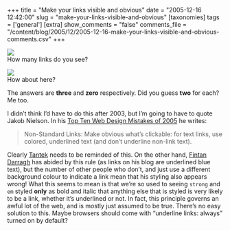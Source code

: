 +++
title = "Make your links visible and obvious"
date = "2005-12-16 12:42:00"
slug = "make-your-links-visible-and-obvious"
[taxonomies]
tags = ['general']
[extra]
show_comments = "false"
comments_file = "/content/blog/2005/12/2005-12-16-make-your-links-visible-and-obvious-comments.csv"
+++

[![](http://philwilson.org/images/xfn.png)](http://tantek.com/log/2005/12.html#d15t2245)  
How many links do you see?

[![](http://philwilson.org/images/dech.png)](http://www.dech.co.uk/2005/12/how-the-nintendo-revolution-will-work/)  
How about here?

The answers are **three** and **zero** respectively. Did you guess **two** for each? Me too.

I didn’t think I’d have to do this after 2003, but I’m going to have to quote Jakob Nielson. In his [Top Ten Web Design Mistakes of 2005](http://www.useit.com/alertbox/designmistakes.html) he writes:

> Non-Standard Links: Make obvious what’s clickable: for text links, use colored, underlined text (and don’t underline non-link text).

Clearly [Tantek](http://tantek.com/log/ "Tantek's blog") needs to be reminded of this. On the other hand, [Fintan Darragh](http://dech.co.uk/ "Fintan's blog") has abided by this rule (as links on his blog are underlined blue text), but the number of other people who don’t, and just use a different background colour to indicate a link mean that his styling also appears wrong! What this seems to mean is that we’re so used to seeing `strong` and `em` styled **only** as bold and italic that anything else that is styled is very likely to be a link, whether it’s underlined or not. In fact, this principle governs an awful lot of the web, and is mostly just assumed to be true. There’s no easy solution to this. Maybe browsers should come with “underline links: always” turned on by default?
